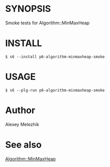 # SYNOPSIS

Smoke tests for Algorithm::MinMaxHeap

# INSTALL

    $ s6 --install p6-algorithm-minmaxheap-smoke

# USAGE

    $ s6 --plg-run p6-algorithm-minmaxheap-smoke

# Author

Alexey Melezhik

# See also 

[Algorithm::MinMaxHeap](https://github.com/titsuki/p6-Algorithm-MinMaxHeap)
